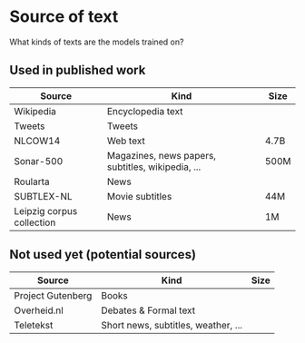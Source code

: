 # Source of text

What kinds of texts are the models trained on?

## Used in published work

| Source | Kind | Size |
|--------|------|------|
| Wikipedia | Encyclopedia text | |
| Tweets | Tweets | |
| NLCOW14 | Web text | 4.7B |
| Sonar-500 | Magazines, news papers, subtitles, wikipedia, ... | 500M |
| Roularta | News | |
| SUBTLEX-NL | Movie subtitles | 44M |
| Leipzig corpus collection | News | 1M |

## Not used yet (potential sources)

| Source | Kind | Size |
|--------|------|------|
| Project Gutenberg | Books | |
| Overheid.nl | Debates & Formal text | |
| Teletekst | Short news, subtitles, weather, ... | |
